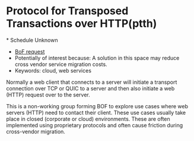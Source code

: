 # Protocol for Transposed Transactions over HTTP(ptth)
<IETFschedule>* Schedule Unknown</IETFschedule>
* [BoF request](https://datatracker.ietf.org/doc/bofreq-rosomakho-protocol-for-transposed-transactions-over-http/)
* Potentially of interest because: A solution in this space may reduce cross vendor service migration costs.
* Keywords: cloud, web services

Normally a web client that connects to a server will initiate a transport connection over TCP or QUIC to a server and then also initiate a web (HTTP) request over to the server. 

This is a non-working group forming BOF to explore use cases where web servers (HTTP) need to contact their client. These use cases usually take place in closed (corporate or cloud) environments. These are often implemented using proprietary protocols and often cause friction during cross-vendor migration. 